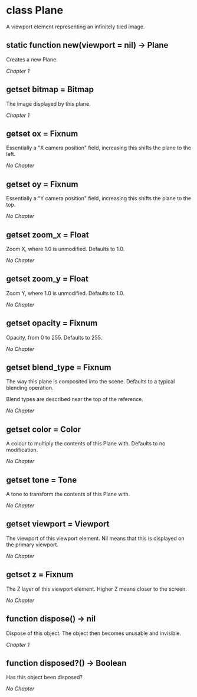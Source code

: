 # class Plane

A viewport element representing an infinitely tiled image.

## static function new(viewport = nil) -> Plane

Creates a new Plane.

*Chapter 1*


## getset bitmap = Bitmap

The image displayed by this plane.

*Chapter 1*


## getset ox = Fixnum

Essentially a "X camera position" field, increasing this shifts the plane to the left.

*No Chapter*


## getset oy = Fixnum

Essentially a "Y camera position" field, increasing this shifts the plane to the top.

*No Chapter*


## getset zoom\_x = Float

Zoom X, where 1.0 is unmodified. Defaults to 1.0.

*No Chapter*


## getset zoom\_y = Float

Zoom Y, where 1.0 is unmodified. Defaults to 1.0.

*No Chapter*


## getset opacity = Fixnum

Opacity, from 0 to 255. Defaults to 255.

*No Chapter*


## getset blend\_type = Fixnum

The way this plane is composited into the scene. Defaults to a typical blending operation.

Blend types are described near the top of the reference.

*No Chapter*


## getset color = Color

A colour to multiply the contents of this Plane with. Defaults to no modification.

*No Chapter*


## getset tone = Tone

A tone to transform the contents of this Plane with.

*No Chapter*


## getset viewport = Viewport

The viewport of this viewport element. Nil means that this is displayed on the primary viewport.

*No Chapter*


## getset z = Fixnum

The Z layer of this viewport element. Higher Z means closer to the screen.

*No Chapter*


## function dispose() -> nil

Dispose of this object. The object then becomes unusable and invisible.

*Chapter 1*


## function disposed?() -> Boolean

Has this object been disposed?

*No Chapter*
